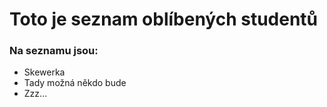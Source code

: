 # Toto je seznam oblíbených studentů

### Na seznamu jsou:

- Skewerka
- Tady možná někdo bude
- Zzz...
